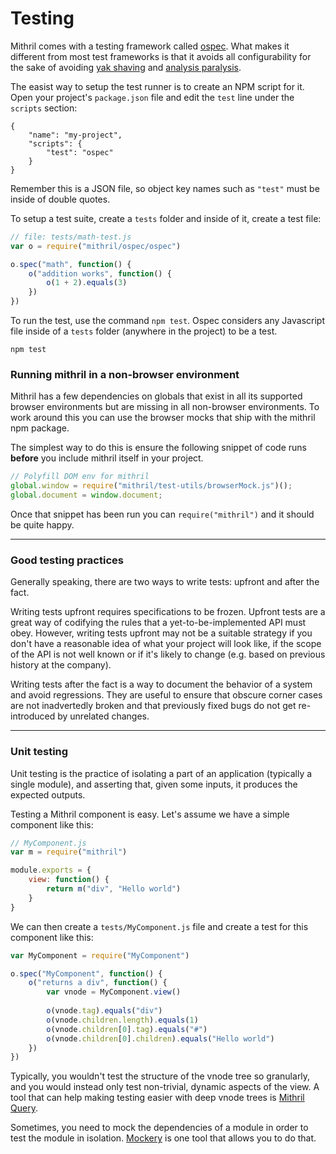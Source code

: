 # Testing

Mithril comes with a testing framework called [ospec](https://github.com/lhorie/mithril.js/tree/rewrite/ospec). What makes it different from most test frameworks is that it avoids all configurability for the sake of avoiding [yak shaving](http://catb.org/jargon/html/Y/yak-shaving.html) and [analysis paralysis](https://en.wikipedia.org/wiki/Analysis_paralysis).

The easist way to setup the test runner is to create an NPM script for it. Open your project's `package.json` file and edit the `test` line under the `scripts` section:

```
{
	"name": "my-project",
	"scripts": {
		"test": "ospec"
	}
}
```

Remember this is a JSON file, so object key names such as `"test"` must be inside of double quotes.

To setup a test suite, create a `tests` folder and inside of it, create a test file:

```javascript
// file: tests/math-test.js
var o = require("mithril/ospec/ospec")

o.spec("math", function() {
	o("addition works", function() {
		o(1 + 2).equals(3)
	})
})
```

To run the test, use the command `npm test`. Ospec considers any Javascript file inside of a `tests` folder (anywhere in the project) to be a test.

```
npm test
```

### Running mithril in a non-browser environment

Mithril has a few dependencies on globals that exist in all its supported browser environments but are missing in all non-browser environments. To work around this you can use the browser mocks that ship with the mithril npm package.

The simplest way to do this is ensure the following snippet of code runs **before** you include mithril itself in your project.

```js
// Polyfill DOM env for mithril
global.window = require("mithril/test-utils/browserMock.js")();
global.document = window.document;
```

Once that snippet has been run you can `require("mithril")` and it should be quite happy.

---

### Good testing practices

Generally speaking, there are two ways to write tests: upfront and after the fact.

Writing tests upfront requires specifications to be frozen. Upfront tests are a great way of codifying the rules that a yet-to-be-implemented API must obey. However, writing tests upfront may not be a suitable strategy if you don't have a reasonable idea of what your project will look like, if the scope of the API is not well known or if it's likely to change (e.g. based on previous history at the company).

Writing tests after the fact is a way to document the behavior of a system and avoid regressions. They are useful to ensure that obscure corner cases are not inadvertedly broken and that previously fixed bugs do not get re-introduced by unrelated changes.

---

### Unit testing

Unit testing is the practice of isolating a part of an application (typically a single module), and asserting that, given some inputs, it produces the expected outputs.

Testing a Mithril component is easy. Let's assume we have a simple component like this:

```javascript
// MyComponent.js
var m = require("mithril")

module.exports = {
	view: function() {
		return m("div", "Hello world")
	}
}
```

We can then create a `tests/MyComponent.js` file and create a test for this component like this:

```javascript
var MyComponent = require("MyComponent")

o.spec("MyComponent", function() {
	o("returns a div", function() {
		var vnode = MyComponent.view()
		
		o(vnode.tag).equals("div")
		o(vnode.children.length).equals(1)
		o(vnode.children[0].tag).equals("#")
		o(vnode.children[0].children).equals("Hello world")
	})
})
```

Typically, you wouldn't test the structure of the vnode tree so granularly, and you would instead only test non-trivial, dynamic aspects of the view. A tool that can help making testing easier with deep vnode trees is [Mithril Query](https://github.com/StephanHoyer/mithril-query).

Sometimes, you need to mock the dependencies of a module in order to test the module in isolation. [Mockery](https://github.com/mfncooper/mockery) is one tool that allows you to do that.
